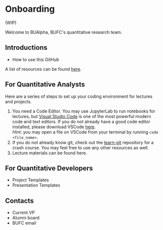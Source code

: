 # Onboarding
(WIP)

Welcome to BUAlpha, BUFC's quantitative research team.

## Introductions

* How to use this GitHub

A list of resources can be found [here](https://github.com/bualpha/Resources).

## For Quantitative Analysts

Here are a series of steps to set up your coding environment for lectures and projects.

1. You need a Code Editor. You may use JupyterLab to run notebooks for lectures, but [Visual Studio Code](https://code.visualstudio.com/) is one of the most powerful modern code and text editors. If you do not already have a good code editor installed, please download VSCode [here](https://code.visualstudio.com/Download). \
*Hint:* you may open a file on VSCode from your terminal by running `code <file_name>`.
2. If you do not already know git, check out the [learn-git](https://github.com/bualpha/learn-git) repository for a crash course. You may feel free to use any other resources as well.
3. Lecture materials can be found here.

## For Quantitative Developers

* Project Templates
* Presentation Templates

## Contacts
* Current VP
* Alumni board
* BUFC email
